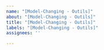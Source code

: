 ```yaml
---
name: "[Model-Changing - Outils]"
about: "[Model-Changing - Outils]"
title: "[Model-Changing - Outils]"
labels: "[Model-Changing - Outils]"
assignees: ''

---
```



